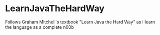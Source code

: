 # LearnJavaTheHardWay
Follows Graham Mitchell's textbook "Learn Java the Hard Way" as I learn the language as a complete n00b
